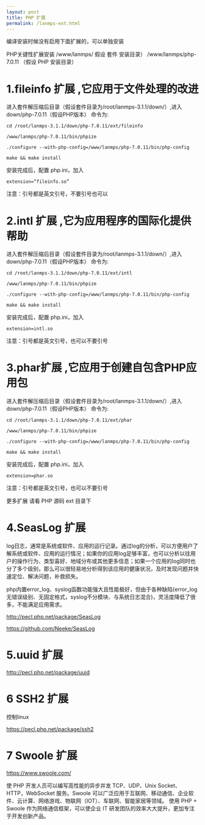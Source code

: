 ```yaml
---
layout: post
title: PHP 扩展
permalink: /lanmps-ext.html
---
```

编译安装时候没有启用下面扩展的，可以单独安装

PHP关键性扩展安装
/www/lanmps/            假设 套件 安装目录）
/www/lanmps/php-7.0.11  （假设 PHP 安装目录）

# 1.fileinfo 扩展  ,它应用于文件处理的改进

进入套件解压缩后目录（假设套件目录为/root/lanmps-3.1.1/down/）,进入 down/php-7.0.11（假设PHP版本）
命令为:
```shell
cd /root/lanmps-3.1.1/down/php-7.0.11/ext/fileinfo
 
/www/lanmps/php-7.0.11/bin/phpize
 
./configure --with-php-config=/www/lanmps/php-7.0.11/bin/php-config
 
make && make install
```
安装完成后，配置 php.ini，加入
```shell
extension=“fileinfo.so” 
```
注意：引号都是英文引号，不要引号也可以
 
 
# 2.intl 扩展  ,它为应用程序的国际化提供帮助
进入套件解压缩后目录（假设套件目录为/root/lanmps-3.1.1/down/）,进入 down/php-7.0.11（假设PHP版本）
命令为:
```shell
cd /root/lanmps-3.1.1/down/php-7.0.11/ext/intl
 
/www/lanmps/php-7.0.11/bin/phpize
 
./configure --with-php-config=/www/lanmps/php-7.0.11/bin/php-config
 
make && make install
```
安装完成后，配置 php.ini，加入
```shell
extension=intl.so
```
注意：引号都是英文引号，也可以不要引号
 
# 3.phar扩展  ,它应用于创建自包含PHP应用包
进入套件解压缩后目录（假设套件目录为/root/lanmps-3.1.1/down/）,进入 down/php-7.0.11（假设PHP版本）
命令为:
```shell
cd /root/lanmps-3.1.1/down/php-7.0.11/ext/phar
 
/www/lanmps/php-7.0.11/bin/phpize
 
./configure --with-php-config=/www/lanmps/php-7.0.11/bin/php-config
 
make && make install
```
安装完成后，配置 php.ini，加入
```shell
extension=phar.so
```
注意：引号都是英文引号，也可以不要引号
 
 
更多扩展 请看 PHP 源码 ext 目录下


# 4.SeasLog 扩展
log日志，通常是系统或软件、应用的运行记录。通过log的分析，可以方便用户了解系统或软件、应用的运行情况；如果你的应用log足够丰富，也可以分析以往用户的操作行为、类型喜好、地域分布或其他更多信息；如果一个应用的log同时也分了多个级别，那么可以很轻易地分析得到该应用的健康状况，及时发现问题并快速定位、解决问题，补救损失。

php内置error_log、syslog函数功能强大且性能极好，但由于各种缺陷(error_log无错误级别、无固定格式，syslog不分模块、与系统日志混合)，灵活度降低了很多，不能满足应用需求。

http://pecl.php.net/package/SeasLog

https://github.com/Neeke/SeasLog


# 5.uuid 扩展

http://pecl.php.net/package/uuid


# 6 SSH2 扩展

控制linux

https://pecl.php.net/package/ssh2

# 7 Swoole 扩展

https://www.swoole.com/

使 PHP 开发人员可以编写高性能的异步并发 TCP、UDP、Unix Socket、HTTP，WebSocket 服务。Swoole 可以广泛应用于互联网、移动通信、企业软件、云计算、网络游戏、物联网（IOT）、车联网、智能家居等领域。 使用 PHP + Swoole 作为网络通信框架，可以使企业 IT 研发团队的效率大大提升，更加专注于开发创新产品。